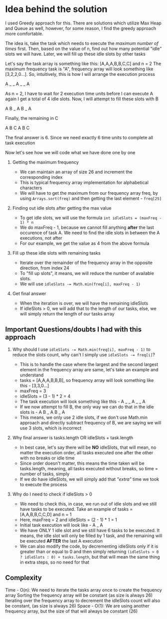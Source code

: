 # Idea behind the solution

I used Greedy approach for this. There are solutions which utilize Max Heap and Queue as well, however, for some reason, I find the greedy approach more comfortable.

The idea is, take the task which needs to execute the _maximum number of times_ first. Then, based on the value of n, find out how many potential "idle" slots we will have. Later,
we will fill up these idle slots by other tasks

Let's say the task array is something like this: [A,A,A,B,B,C,C] and n = 2
The maximum frequency task is "A", frequency array will look something like [3,2,2,0...]. So, intuitively, this is how I will arrange the execution process

A _ _ A _ _ A

As n = 2, I have to wait for 2 execution time units before I can execute A again
I get a total of 4 idle slots. Now, I will attempt to fill these slots with B

A B _ A B _ A

Finally, the remaining in C

A B C A B C

The final answer is 6. Since we need exactly 6 time units to complete all task execution

Now let's see how we will code what we have done one by one

1. Getting the maximum frequency
	* We can maintain an array of size 26 and increment the corresponding index
	* This is typical frequency array implementation for alphabetical characters
	* We will have to get the maximum from our frequency array freq, by using `Arrays.sort(freq)` and then getting the last element - `freq[25]`
	
2. Finding out idle slots after getting the max value
	* To get idle slots, we will use the formula `int idleSlots = (maxFreq - 1) * n`
	* We do maxFreq - 1, because we cannot fill anything **after** the last occurence of task A. We need to find the idle slots in between the A executions, not after
	* For our example, we get the value as 4 from the above formula
	
3. Fill up these idle slots with remaining tasks
	* Iterate over the remainder of the frequency array in the opposite direction, from index 24
	* To "fill up slots", it means, we will reduce the number of available slots.
	* We will use `idleSlots -= Math.min(freq[i], maxFreq - 1)`

4. Get final answer
	* When the iteration is over, we will have the remaining idleSlots
	* If idleSlots > 0, we will add that to the length of our tasks, else, we will simply return the length of our tasks array
	

## Important Questions/doubts I had with this approach

1. Why should I use `idleSlots -= Math.min(freq[i], maxFreq - 1)` to reduce the slots count, why can't I simply use `idleSlots -= freq[i]`?
	* This is to handle the case where the largest and the second largest element in the frequency array are same, let's take an example and understand
	* tasks = [A,A,A,B,B,B], so frequency array will look something like this - [3,3,0...]
	* maxFreq = 3
	* idleSlots = (3 - 1) * 2 = 4
	* The task execution will look something like this - A _ _ A _ _ A
	* If we now attempt to fill B, the only way we can do that in the idle slots is - A B _ A B _ A
	* This means, we only use 2 idle slots, if we don't use Math.min approach and directly subtract frequency of B, we are saying we will use 3 slots, which is incorrect
	
2. Why final answer is tasks.length OR idleSlots + task.length
	* In best case, let's say there will be **NO** idleSlots, that will mean, no matter the execution order, all tasks executed one after the other with no breaks or idle time
	* Since order doesn't matter, this means the time taken will be tasks.length, meaning, all tasks executed without breaks, so time = number of tasks, simply
	* If we do have idleSlots, we will simply add that _"extra"_ time we took to execute the process
	
3. Why do I need to check if idleSlots > 0
	* We need to check this, in case, we run out of idle slots and we still have tasks to be executed. Take an example of tasks = [A,A,B,B,C,C,D] and n = 1
	* Here, maxFreq = 2 and idleSlots = (2 - 1) * 1 = 1
	* Initial task execution will look like - A _ A
	* We have ONLY 1 idle slot and we still have 6 tasks to be executed. It means, the idle slot will only be filled by 1 task, and the remaining will be executed **AFTER** the last A execution
	* We can also modify the code, by decrementing idleSlots only if it is greater than or equal to 0 and then simply returning `(idleSlots > 0 ? idleSlots : 0) + tasks.length`, but that will mean the same thing in extra steps, so no need for that
	
## Complexity

Time - O(n): We need to iterate the tasks array once to create the frequency array
			 Sorting the frequency array will be constant (as size is always 26)
			 Iterating over the frequency array to decrement the idleSlots count will also be constant, (as size is always 26)
Space - O(1): We are using another frequency array, but the size of that will always be constant (26)
